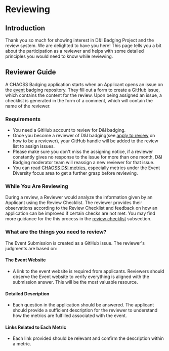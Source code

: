 # Reviewing

## Introduction

Thank you so much for showing interest in D&I Badging Project and the review system. We are delighted to have you here! This page tells you a bit about the participation as a reviewer and helps with some detailed principles you would need to know while reviewing.

## Reviewer Guide

A CHAOSS Badging application starts when an Applicant opens an issue on the [event](https://github.com/badging/event-diversity-and-inclusion) badging repository. They fill out a form to create a GitHub issue, which contains the content for the review. Upon being assigned an issue, a checklist is generated in the form of a comment, which will contain the name of the reviewer. 

### Requirements

* You need a GitHub account to review for D&I badging.
* Once you become a reviewer of D&I badging\(see [apply to review](apply-to-review.md) on how to be a reviewer\), your GitHub handle will be added to the review list to assign issues.
* Please make sure you don't miss the assigning notice, if a reviewer constantly gives no response to the issue for more than one month, D&I Badging moderator team will reassign a new reviewer for that issue.
* You can read [CHAOSS D&I metrics](https://github.com/chaoss/wg-diversity-inclusion/), especially metrics under the Event Diversity focus area to get a further grasp before reviewing.

### While You Are Reviewing

During a review, a Reviewer would analyze the information given by an Applicant using the Review Checklist. The reviewer provides their observations according to the Review Checklist and feedback on how an application can be improved if certain checks are not met. You may find more guidance for the this process in the [review checklist](https://app.gitbook.com/@chaoss-project/s/badging/~/drafts/-MJirYUfuIbUmKKz6-6k/reviewing/review-checklist/@drafts) subsection.

### What are the things you need to review?

The Event Submission is created as a GitHub issue. The reviewer's judgments are based on:

#### The Event Website

* A link to the event website is required from applicants. Reviewers should observe the Event website to verify everything is aligned with the submission answer. This will be the most valuable resource.

#### Detailed Description

* Each question in the application should be answered. The applicant should provide a sufficient description for the reviewer to understand how the metrics are fulfilled associated with the event. 

#### Links Related to Each Metric

* Each link provided should be relevant and confirm the description within a metric.





